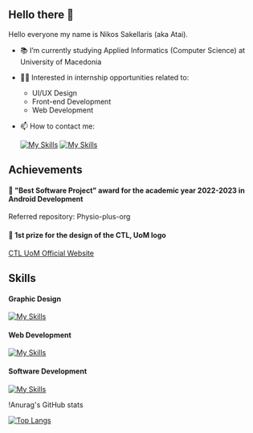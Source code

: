 ## Hello there 👋

Hello everyone my name is Nikos Sakellaris (aka Atai). 

- :books: I’m currently studying Applied Informatics (Computer Science) at University of Macedonia
- 🧑‍💻 Interested in internship opportunities related to:
  - UI/UX Design
  - Front-end Development
  - Web Development 
- 📫 How to contact me:

  [![My Skills](https://skillicons.dev/icons?i=linkedin)](https://www.linkedin.com/in/nikos-sakell/)
  [![My Skills](https://skillicons.dev/icons?i=gmail)](mailto:nikossakell02@gmail.com)

## Achievements

#### 🥇 "Best Software Project" award for the academic year 2022-2023 in Android Development
  Referred repository: Physio-plus-org

#### 🥇 1st prize for the design of the CTL, UoM logo
  [CTL UoM Official Website](https://ctl.uom.gr/)

## Skills
#### Graphic Design

  [![My Skills](https://skillicons.dev/icons?i=ps,xd)](https://skillicons.dev)

#### Web Development

  [![My Skills](https://skillicons.dev/icons?i=html,css,bootstrap)](https://skillicons.dev)

#### Software Development

  [![My Skills](https://skillicons.dev/icons?i=java,c,eclipse,androidstudio)](https://skillicons.dev)

!Anurag's GitHub stats

[![Top Langs](https://github-readme-stats.vercel.app/api/top-langs?username=NikosSakell&layout=compact)](https://github-readme-stats.vercel.app/)

